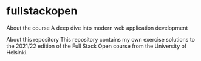 # fullstackopen

About the course
A deep dive into modern web application development

About this repository
This repository contains my own exercise solutions to the 2021/22 edition of the Full Stack Open course from the University of Helsinki.
